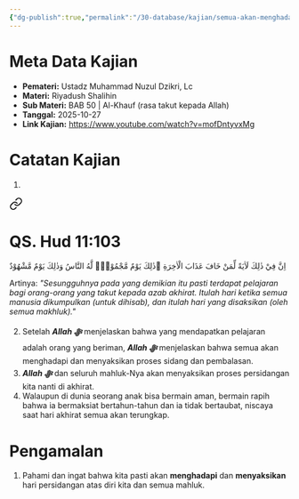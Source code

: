 ```yaml
---
{"dg-publish":true,"permalink":"/30-database/kajian/semua-akan-menghadapi-and-menyaksikan/","tags":["kajian"]}
---
```





# Meta Data Kajian 
<div><ul class="dataview list-view-ul"><li><span><strong>Pemateri:</strong> Ustadz Muhammad Nuzul Dzikri, Lc</span></li><li><span><strong>Materi:</strong> Riyadush Shalihin</span></li><li><span><strong>Sub Materi:</strong> BAB 50 | Al-Khauf (rasa takut kepada Allah)</span></li><li><span><strong>Tanggal:</strong> 2025-10-27</span></li><li><span><strong>Link Kajian:</strong> <a rel="noopener nofollow" class="external-link" href="https://www.youtube.com/watch?v=mofDntyvxMg" target="_blank">https://www.youtube.com/watch?v=mofDntyvxMg</a></span></li></ul></div>

# Catatan Kajian
1. 
<div class="transclusion internal-embed is-loaded"><a class="markdown-embed-link" href="/30-database/al-quran/all-surah/#qs-hud-11-103" aria-label="Open link"><svg xmlns="http://www.w3.org/2000/svg" width="24" height="24" viewBox="0 0 24 24" fill="none" stroke="currentColor" stroke-width="2" stroke-linecap="round" stroke-linejoin="round" class="svg-icon lucide-link"><path d="M10 13a5 5 0 0 0 7.54.54l3-3a5 5 0 0 0-7.07-7.07l-1.72 1.71"></path><path d="M14 11a5 5 0 0 0-7.54-.54l-3 3a5 5 0 0 0 7.07 7.07l1.71-1.71"></path></svg></a><div class="markdown-embed">



# QS. Hud 11:103
اِنَّ فِيْ ذٰلِكَ لَاٰيَةً لِّمَنْ خَافَ عَذَابَ الْاٰخِرَةِ ۗذٰلِكَ يَوْمٌ مَّجْمُوْعٌۙ لَّهُ النَّاسُ وَذٰلِكَ يَوْمٌ مَّشْهُوْدٌ

Artinya: *"Sesungguhnya pada yang demikian itu pasti terdapat pelajaran bagi orang-orang yang takut kepada azab akhirat. Itulah hari ketika semua manusia dikumpulkan (untuk dihisab), dan itulah hari yang disaksikan (oleh semua makhluk)."*



</div></div>

2. Setelah ***Allah ﷻ*** menjelaskan bahwa yang mendapatkan pelajaran adalah orang yang beriman, ***Allah ﷻ*** menjelaskan bahwa semua akan menghadapi dan menyaksikan proses sidang dan pembalasan.
3. ***Allah ﷻ*** dan seluruh mahluk-Nya akan menyaksikan proses persidangan kita nanti di akhirat.
4. Walaupun di dunia seorang anak bisa bermain aman, bermain rapih bahwa ia bermaksiat bertahun-tahun dan ia tidak bertaubat, niscaya saat hari akhirat semua akan terungkap.

# Pengamalan
1. Pahami dan ingat bahwa kita pasti akan **menghadapi** dan **menyaksikan** hari persidangan atas diri kita dan semua mahluk.
 
 